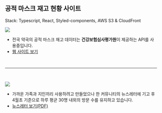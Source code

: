 ## 공적 마스크 재고 현황 사이트

Stack: Typescript, React, Styled-components, AWS S3 & CloudFront

![](https://res.cloudinary.com/dbhq9nlnc/image/upload/c_scale,w_470/v1584359025/my-achive/ezgif.com-gif-maker_ar6pjm.gif)

- 전국 약국의 공적 마스크 재고 데이터는 **건강보험심사평가원**이 제공하는 API를 사용중입니다.
- [웹 사이트 보기](https://maskstatusinkorea.be)

<br/>

---

<br/>

![](https://res.cloudinary.com/dbhq9nlnc/image/upload/c_scale,w_228/v1587276540/resume/nomadcoder_news_letter_dr0pjk.jpg)

- 가까운 가족과 지인끼리 사용하려고 만들었으나 한 커뮤니티의 뉴스레터에 기고 후 4월초 기준으로 하루 평균 30명 내외의 방문 수를 유지하고 있습니다.
- [뉴스레터 보기(PDF)](https://res.cloudinary.com/dbhq9nlnc/image/upload/c_scale,w_368/v1587276522/resume/Nomadcoder_news_letter_rclgim.pdf)